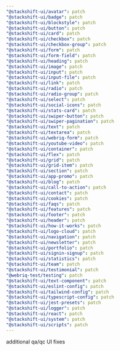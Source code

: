```yaml
---
"@stackshift-ui/avatar": patch
"@stackshift-ui/badge": patch
"@stackshift-ui/blockstyle": patch
"@stackshift-ui/button": patch
"@stackshift-ui/card": patch
"@stackshift-ui/checkbox": patch
"@stackshift-ui/checkbox-group": patch
"@stackshift-ui/form": patch
"@stackshift-ui/form-field": patch
"@stackshift-ui/heading": patch
"@stackshift-ui/image": patch
"@stackshift-ui/input": patch
"@stackshift-ui/input-file": patch
"@stackshift-ui/link": patch
"@stackshift-ui/radio": patch
"@stackshift-ui/radio-group": patch
"@stackshift-ui/select": patch
"@stackshift-ui/social-icons": patch
"@stackshift-ui/stats-card": patch
"@stackshift-ui/swiper-button": patch
"@stackshift-ui/swiper-pagination": patch
"@stackshift-ui/text": patch
"@stackshift-ui/textarea": patch
"@stackshift-ui/webriq-form": patch
"@stackshift-ui/youtube-video": patch
"@stackshift-ui/container": patch
"@stackshift-ui/flex": patch
"@stackshift-ui/grid": patch
"@stackshift-ui/grid-item": patch
"@stackshift-ui/section": patch
"@stackshift-ui/app-promo": patch
"@stackshift-ui/blog": patch
"@stackshift-ui/call-to-action": patch
"@stackshift-ui/contact": patch
"@stackshift-ui/cookies": patch
"@stackshift-ui/faqs": patch
"@stackshift-ui/features": patch
"@stackshift-ui/footer": patch
"@stackshift-ui/header": patch
"@stackshift-ui/how-it-works": patch
"@stackshift-ui/logo-cloud": patch
"@stackshift-ui/navigation": patch
"@stackshift-ui/newsletter": patch
"@stackshift-ui/portfolio": patch
"@stackshift-ui/signin-signup": patch
"@stackshift-ui/statistics": patch
"@stackshift-ui/team": patch
"@stackshift-ui/testimonial": patch
"@webriq-test/testing": patch
"@stackshift-ui/text-component": patch
"@stackshift-ui/eslint-config": patch
"@stackshift-ui/tailwind-config": patch
"@stackshift-ui/typescript-config": patch
"@stackshift-ui/jest-presets": patch
"@stackshift-ui/logger": patch
"@stackshift-ui/react": patch
"@stackshift-ui/system": patch
"@stackshift-ui/scripts": patch
---
```


additional qa/qc UI fixes
